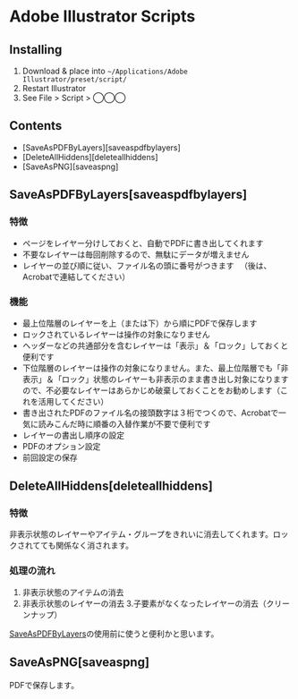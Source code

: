 

# Adobe Illustrator Scripts

## Installing

1. Download & place into `~/Applications/Adobe Illustrator/preset/script/`
2. Restart Illustrator
3. See File > Script > ◯◯◯


## Contents

<!-- MarkdownTOC depth=2 -->

- [SaveAsPDFByLayers][saveaspdfbylayers]
- [DeleteAllHiddens][deleteallhiddens]
- [SaveAsPNG][saveaspng]

<!-- /MarkdownTOC -->

## SaveAsPDFByLayers[saveaspdfbylayers]

### 特徴

- ページをレイヤー分けしておくと、自動でPDFに書き出してくれます
- 不要なレイヤーは毎回削除するので、無駄にデータが増えません
- レイヤーの並び順に従い、ファイル名の頭に番号がつきます
　（後は、Acrobatで連結してください）

### 機能

- 最上位階層のレイヤーを上（または下）から順にPDFで保存します
- ロックされているレイヤーは操作の対象になりません
- ヘッダーなどの共通部分を含むレイヤーは「表示」＆「ロック」しておくと便利です
- 下位階層のレイヤーは操作の対象になりません。また、最上位階層でも「非表示」＆「ロック」状態のレイヤーも非表示のまま書き出し対象になりますので、不必要なレイヤーはあらかじめ破棄しておくことをお勧めします（これを活用してください）
- 書き出されたPDFのファイル名の接頭数字は３桁でつくので、Acrobatで一気に読みこんだ時に順番の入替作業が不要で便利です
- レイヤーの書出し順序の設定
- PDFのオプション設定
- 前回設定の保存



## DeleteAllHiddens[deleteallhiddens]

### 特徴

非表示状態のレイヤーやアイテム・グループをきれいに消去してくれます。ロックされてても関係なく消されます。


### 処理の流れ

1. 非表示状態のアイテムの消去
2. 非表示状態のレイヤーの消去
3.子要素がなくなったレイヤーの消去（クリーンナップ）


[SaveAsPDFByLayers](saveaspdfbylayers)の使用前に使うと便利かと思います。


## SaveAsPNG[saveaspng]

PDFで保存します。

